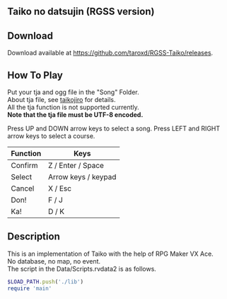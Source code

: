 Taiko no datsujin (RGSS version) 
------

## Download ##
 
Download available at <https://github.com/taroxd/RGSS-Taiko/releases>.

## How To Play ##
Put your tja and ogg file in the "Song" Folder.  
About tja file, see [taikojiro](http://www.nicovideo.jp/watch/sm5463901) for details.  
All the tja function is not supported currently.  
**Note that the tja file must be UTF-8 encoded.**

Press UP and DOWN arrow keys to select a song. Press LEFT and RIGHT arrow keys to select a course.

|  Function  |  Keys                       |
| ---------- | --------------------------- |
| Confirm    |  Z / Enter / Space          |
| Select     |  Arrow keys / keypad        |
| Cancel     |  X / Esc                    |
| Don!       |  F / J                      |
| Ka!        |  D / K                      |

## Description ##

This is an implementation of Taiko with the help of RPG Maker VX Ace.  
No database, no map, no event.  
The script in the Data/Scripts.rvdata2 is as follows.

```ruby
$LOAD_PATH.push('./lib')
require 'main'
```